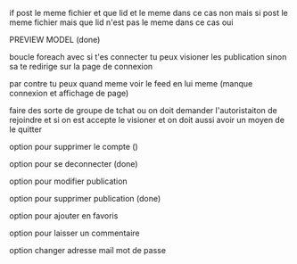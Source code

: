 if post le meme fichier et que lid et le meme dans ce cas non mais si  post le meme fichier mais que lid n'est pas le meme dans ce cas oui


PREVIEW MODEL (done)


boucle foreach avec si t'es connecter tu peux visioner les publication sinon sa te redirige sur la page de connexion 

par contre tu peux quand meme voir le feed en lui meme (manque connexion et affichage de page)



faire des sorte de groupe de tchat ou on doit demander l'autoristaiton de rejoindre et si on est accepte le visioner et on doit aussi avoir un moyen de le quitter 


option pour supprimer le compte ()


option pour se deconnecter (done)


option pour modifier publication 

option pour supprimer publication (done)


option pour ajouter en favoris 


option pour laisser un commentaire 

option changer adresse mail mot de passe



